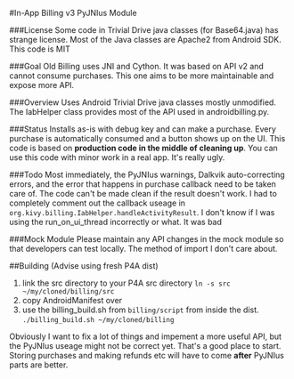 #In-App Billing v3 PyJNIus Module

###License
Some code in Trivial Drive java classes (for Base64.java) has strange license.  Most of the Java classes are Apache2 from Android SDK.  This code is MIT

###Goal
Old Billing uses JNI and Cython.  It was based on API v2 and cannot consume purchases.  This one aims to be more maintainable and expose more API.

###Overview
Uses Android Trivial Drive java classes mostly unmodified.  The IabHelper class provides most of the API used in androidbilling.py.  

###Status
Installs as-is with debug key and can make a purchase.  Every purchase is automatically consumed and a button shows up on the UI. This code is based on **production code in the middle of cleaning up**.  You can use this code with minor work in a real app.  It's really ugly.

###Todo
Most immediately, the PyJNIus warnings, Dalkvik auto-correcting errors, and the error that happens in purchase callback need to be taken care of.  The code can't be made clean if the result doesn't work.  I had to completely comment out the callback useage in `org.kivy.billing.IabHelper.handleActivityResult`.  I don't know if I was using the run_on_ui_thread incorrectly or what.  It was bad

###Mock Module
Please maintain any API changes in the mock module so that developers can test locally.  The method of import I don't care about.

##Building (Advise using fresh P4A dist)
1.  link the src directory to your P4A src directory `ln -s src ~/my/cloned/billing/src`
2.  copy AndroidManifest over
3.  use the billing_build.sh from `billing/script` from inside the dist.  `./billing_build.sh ~/my/cloned/billing`

Obviously I want to fix a lot of things and impement a more useful API, but the PyJNIus useage might not be correct yet.  That's a good place to start.  Storing purchases and making refunds etc will have to come **after** PyJNIus parts are better.

